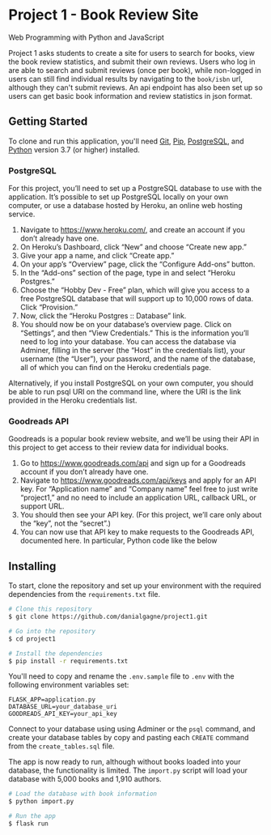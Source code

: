 # Project 1 - Book Review Site

Web Programming with Python and JavaScript

Project 1 asks students to create a site for users to search for books, view the book review statistics, and submit their own reviews. Users who log in are able to search and submit reviews (once per book), while non-logged in users can still find individual results by navigating to the `book/isbn` url, although they can't submit reviews. An api endpoint has also been set up so users can get basic book information and review statistics in json format.

## Getting Started

To clone and run this application, you'll need [Git](https://git-scm.com), [Pip](https://pip.pypa.io/en/stable/installing/), [PostgreSQL](https://www.postgresql.org/download/), and [Python](https://www.python.org/) version 3.7 (or higher) installed.

### PostgreSQL

For this project, you’ll need to set up a PostgreSQL database to use with the application. It’s possible to set up PostgreSQL locally on your own computer, or use a database hosted by Heroku, an online web hosting service.

1. Navigate to https://www.heroku.com/, and create an account if you don’t already have one.
2. On Heroku’s Dashboard, click “New” and choose “Create new app.”
3. Give your app a name, and click “Create app.”
4. On your app’s “Overview” page, click the “Configure Add-ons” button.
5. In the “Add-ons” section of the page, type in and select “Heroku Postgres.”
6. Choose the “Hobby Dev - Free” plan, which will give you access to a free PostgreSQL database that will support up to 10,000 rows of data. Click “Provision.”
7. Now, click the “Heroku Postgres :: Database” link.
8. You should now be on your database’s overview page. Click on “Settings”, and then “View Credentials.” This is the information you’ll need to log into your database. You can access the database via Adminer, filling in the server (the “Host” in the credentials list), your username (the “User”), your password, and the name of the database, all of which you can find on the Heroku credentials page.

Alternatively, if you install PostgreSQL on your own computer, you should be able to run psql URI on the command line, where the URI is the link provided in the Heroku credentials list.

### Goodreads API

Goodreads is a popular book review website, and we’ll be using their API in this project to get access to their review data for individual books.

1. Go to https://www.goodreads.com/api and sign up for a Goodreads account if you don’t already have one.
2. Navigate to https://www.goodreads.com/api/keys and apply for an API key. For “Application name” and “Company name” feel free to just write “project1,” and no need to include an application URL, callback URL, or support URL.
3. You should then see your API key. (For this project, we’ll care only about the “key”, not the “secret”.)
4. You can now use that API key to make requests to the Goodreads API, documented here. In particular, Python code like the below

## Installing

To start, clone the repository and set up your environment with the required dependencies from the `requirements.txt` file.


```bash
# Clone this repository
$ git clone https://github.com/danialgagne/project1.git

# Go into the repository
$ cd project1

# Install the dependencies
$ pip install -r requirements.txt
```

You'll need to copy and rename the `.env.sample` file to `.env` with the following environment variables set:

```
FLASK_APP=application.py
DATABASE_URL=your_database_uri
GOODREADS_API_KEY=your_api_key
```

Connect to your database using using Adminer or the `psql` command, and create your database tables by copy and pasting each `CREATE` command from the `create_tables.sql` file.

The app is now ready to run, although without books loaded into your database, the functionality is limited. The `import.py` script will load your database with 5,000 books and 1,910 authors.

```bash
# Load the database with book information
$ python import.py

# Run the app
$ flask run
```